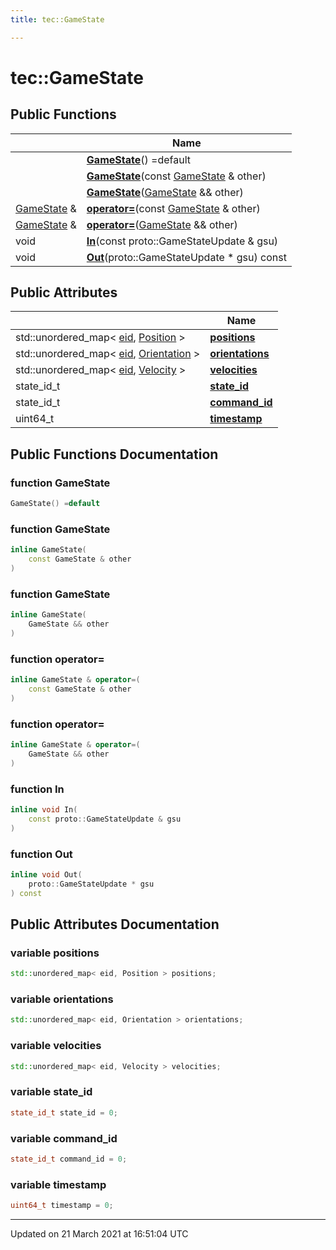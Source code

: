 ```yaml
---
title: tec::GameState

---
```


# tec::GameState



## Public Functions

|                | Name           |
| -------------- | -------------- |
| | **[GameState](/engine/Classes/structtec_1_1_game_state/#function-gamestate)**() =default |
| | **[GameState](/engine/Classes/structtec_1_1_game_state/#function-gamestate)**(const [GameState](/engine/Classes/structtec_1_1_game_state/) & other) |
| | **[GameState](/engine/Classes/structtec_1_1_game_state/#function-gamestate)**([GameState](/engine/Classes/structtec_1_1_game_state/) && other) |
| [GameState](/engine/Classes/structtec_1_1_game_state/) & | **[operator=](/engine/Classes/structtec_1_1_game_state/#function-operator=)**(const [GameState](/engine/Classes/structtec_1_1_game_state/) & other) |
| [GameState](/engine/Classes/structtec_1_1_game_state/) & | **[operator=](/engine/Classes/structtec_1_1_game_state/#function-operator=)**([GameState](/engine/Classes/structtec_1_1_game_state/) && other) |
| void | **[In](/engine/Classes/structtec_1_1_game_state/#function-in)**(const proto::GameStateUpdate & gsu) |
| void | **[Out](/engine/Classes/structtec_1_1_game_state/#function-out)**(proto::GameStateUpdate * gsu) const |

## Public Attributes

|                | Name           |
| -------------- | -------------- |
| std::unordered_map< [eid](/engine/Namespaces/namespacetec/#typedef-eid), [Position](/engine/Classes/structtec_1_1_position/) > | **[positions](/engine/Classes/structtec_1_1_game_state/#variable-positions)**  |
| std::unordered_map< [eid](/engine/Namespaces/namespacetec/#typedef-eid), [Orientation](/engine/Classes/structtec_1_1_orientation/) > | **[orientations](/engine/Classes/structtec_1_1_game_state/#variable-orientations)**  |
| std::unordered_map< [eid](/engine/Namespaces/namespacetec/#typedef-eid), [Velocity](/engine/Classes/structtec_1_1_velocity/) > | **[velocities](/engine/Classes/structtec_1_1_game_state/#variable-velocities)**  |
| state_id_t | **[state_id](/engine/Classes/structtec_1_1_game_state/#variable-state_id)**  |
| state_id_t | **[command_id](/engine/Classes/structtec_1_1_game_state/#variable-command_id)**  |
| uint64_t | **[timestamp](/engine/Classes/structtec_1_1_game_state/#variable-timestamp)**  |

## Public Functions Documentation

### function GameState

```cpp
GameState() =default
```


### function GameState

```cpp
inline GameState(
    const GameState & other
)
```


### function GameState

```cpp
inline GameState(
    GameState && other
)
```


### function operator=

```cpp
inline GameState & operator=(
    const GameState & other
)
```


### function operator=

```cpp
inline GameState & operator=(
    GameState && other
)
```


### function In

```cpp
inline void In(
    const proto::GameStateUpdate & gsu
)
```


### function Out

```cpp
inline void Out(
    proto::GameStateUpdate * gsu
) const
```


## Public Attributes Documentation

### variable positions

```cpp
std::unordered_map< eid, Position > positions;
```


### variable orientations

```cpp
std::unordered_map< eid, Orientation > orientations;
```


### variable velocities

```cpp
std::unordered_map< eid, Velocity > velocities;
```


### variable state_id

```cpp
state_id_t state_id = 0;
```


### variable command_id

```cpp
state_id_t command_id = 0;
```


### variable timestamp

```cpp
uint64_t timestamp = 0;
```


-------------------------------

Updated on 21 March 2021 at 16:51:04 UTC